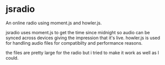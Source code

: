# jsradio
An online radio using moment.js and howler.js.

jsradio uses moment.js to get the time since midnight so audio can be synced across devices giving the impression that it's live. howler.js is used for handling audio files for compatibilty and performance reasons.

the files are pretty large for the radio but i tried to make it work as well as I could.
